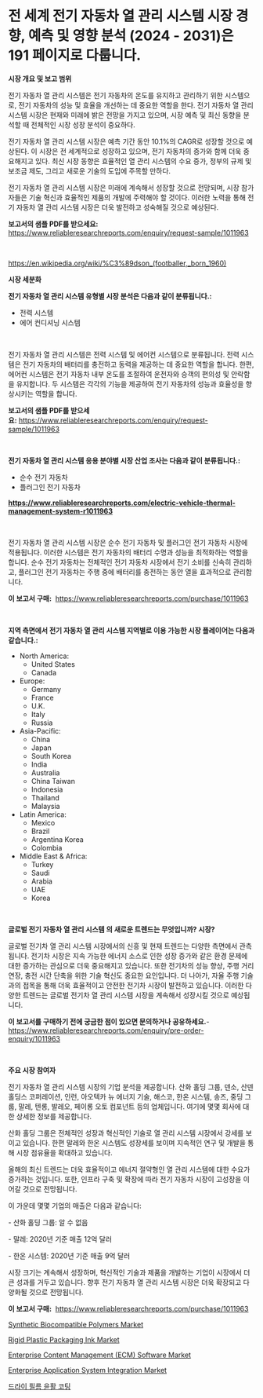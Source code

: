<p><h1>전 세계 전기 자동차 열 관리 시스템 시장 경향, 예측 및 영향 분석 (2024 - 2031)은 191 페이지로 다룹니다.</h1></p><p><strong>시장 개요 및 보고 범위</strong></p>
<p><p>전기 자동차 열 관리 시스템은 전기 자동차의 온도를 유지하고 관리하기 위한 시스템으로, 전기 자동차의 성능 및 효율을 개선하는 데 중요한 역할을 한다. 전기 자동차 열 관리 시스템 시장은 현재와 미래에 밝은 전망을 가지고 있으며, 시장 예측 및 최신 동향을 분석할 때 전체적인 시장 성장 분석이 중요하다.</p><p>전기 자동차 열 관리 시스템 시장은 예측 기간 동안 10.1%의 CAGR로 성장할 것으로 예상된다. 이 시장은 전 세계적으로 성장하고 있으며, 전기 자동차의 증가와 함께 더욱 중요해지고 있다. 최신 시장 동향은 효율적인 열 관리 시스템의 수요 증가, 정부의 규제 및 보조금 제도, 그리고 새로운 기술의 도입에 주목할 만하다.</p><p>전기 자동차 열 관리 시스템 시장은 미래에 계속해서 성장할 것으로 전망되며, 시장 참가자들은 기술 혁신과 효율적인 제품의 개발에 주력해야 할 것이다. 이러한 노력을 통해 전기 자동차 열 관리 시스템 시장은 더욱 발전하고 성숙해질 것으로 예상된다.</p></p>
<p><strong>보고서의 샘플 PDF를 받으세요:</strong> <a href="https://www.reliableresearchreports.com/enquiry/request-sample/1011963">https://www.reliableresearchreports.com/enquiry/request-sample/1011963</a></p>
<p>&nbsp;</p>
<p><a href="https://en.wikipedia.org/wiki/%C3%89dson_(footballer,_born_1960)">https://en.wikipedia.org/wiki/%C3%89dson_(footballer,_born_1960)</a></p>
<p><strong>시장 세분화</strong></p>
<p><strong>전기 자동차 열 관리 시스템 유형별 시장 분석은 다음과 같이 분류됩니다.:</strong></p>
<p><ul><li>전력 시스템</li><li>에어 컨디셔닝 시스템</li></ul></p>
<p>&nbsp;</p>
<p><p>전기 자동차 열 관리 시스템은 전력 시스템 및 에어컨 시스템으로 분류됩니다. 전력 시스템은 전기 자동차의 배터리를 충전하고 동력을 제공하는 데 중요한 역할을 합니다. 한편, 에어컨 시스템은 전기 자동차 내부 온도를 조절하여 운전자와 승객의 편의성 및 안락함을 유지합니다. 두 시스템은 각각의 기능을 제공하여 전기 자동차의 성능과 효율성을 향상시키는 역할을 합니다.</p></p>
<p><strong>보고서의 샘플 PDF를 받으세요:</strong>&nbsp;<a href="https://www.reliableresearchreports.com/enquiry/request-sample/1011963">https://www.reliableresearchreports.com/enquiry/request-sample/1011963</a></p>
<p>&nbsp;</p>
<p><strong> 전기 자동차 열 관리 시스템 응용 분야별 시장 산업 조사는 다음과 같이 분류됩니다.:</strong></p>
<p><ul><li>순수 전기 자동차</li><li>플러그인 전기 자동차</li></ul></p>
<p><strong><a href="https://www.reliableresearchreports.com/electric-vehicle-thermal-management-system-r1011963">https://www.reliableresearchreports.com/electric-vehicle-thermal-management-system-r1011963</a></strong></p>
<p>&nbsp;</p>
<p><p>전기 자동차 열 관리 시스템 시장은 순수 전기 자동차 및 플러그인 전기 자동차 시장에 적용됩니다. 이러한 시스템은 전기 자동차의 배터리 수명과 성능을 최적화하는 역할을 합니다. 순수 전기 자동차는 전체적인 전기 자동차 시장에서 전기 소비를 신속히 관리하고, 플러그인 전기 자동차는 주행 중에 배터리를 충전하는 동안 열을 효과적으로 관리합니다.</p></p>
<p><strong>이 보고서 구매:</strong>&nbsp; <a href="https://www.reliableresearchreports.com/purchase/1011963">https://www.reliableresearchreports.com/purchase/1011963</a></p>
<p>&nbsp;</p>
<p><strong>지역 측면에서 전기 자동차 열 관리 시스템 지역별로 이용 가능한 시장 플레이어는 다음과 같습니다.:</strong></p>
<p><ul>
    <li>
        North America:
        <ul>
            <li>United States</li>
            <li>Canada</li>
        </ul>
    </li>
    <li>
        Europe:
        <ul>
            <li>Germany</li>
            <li>France</li>
            <li>U.K.</li>
            <li>Italy</li>
            <li>Russia</li>
        </ul>
    </li>
    <li>
        Asia-Pacific:
        <ul>
            <li>China</li>
            <li>Japan</li>
            <li>South Korea</li>
            <li>India</li>
            <li>Australia</li>
            <li>China Taiwan</li>
            <li>Indonesia</li>
            <li>Thailand</li>
            <li>Malaysia</li>
        </ul>
    </li>
    <li>
        Latin America:
        <ul>
            <li>Mexico</li>
            <li>Brazil</li>
            <li>Argentina Korea</li>
            <li>Colombia</li>
        </ul>
    </li>
    <li>
        Middle East & Africa:
        <ul>
            <li>Turkey</li>
            <li>Saudi</li>
            <li>Arabia</li>
            <li>UAE</li>
            <li>Korea</li>
        </ul>
    </li>
    </ul></p>
<p>&nbsp;</p>
<p><strong>글로벌 전기 자동차 열 관리 시스템 의 새로운 트렌드는 무엇입니까? 시장?</strong></p>
<p><p>글로벌 전기차 열 관리 시스템 시장에서의 신흥 및 현재 트렌드는 다양한 측면에서 관측됩니다. 전기차 시장은 지속 가능한 에너지 소스로 인한 성장 증가와 같은 환경 문제에 대한 증가하는 관심으로 더욱 중요해지고 있습니다. 또한 전기차의 성능 향상, 주행 거리 연장, 충전 시간 단축을 위한 기술 혁신도 중요한 요인입니다. 더 나아가, 자율 주행 기술과의 접목을 통해 더욱 효율적이고 안전한 전기차 시장이 발전하고 있습니다. 이러한 다양한 트렌드는 글로벌 전기차 열 관리 시스템 시장을 계속해서 성장시킬 것으로 예상됩니다.</p></p>
<p><strong>이 보고서를 구매하기 전에 궁금한 점이 있으면 문의하거나 공유하세요.</strong>- <a href="https://www.reliableresearchreports.com/enquiry/pre-order-enquiry/1011963">https://www.reliableresearchreports.com/enquiry/pre-order-enquiry/1011963</a></p>
<p>&nbsp;</p>
<p><strong>주요 시장 참여자</strong></p>
<p><p>전기 자동차 열 관리 시스템 시장의 기업 분석을 제공합니다. 산화 홀딩 그룹, 덴소, 산덴 홀딩스 코퍼레이션, 인런, 아오텍카 뉴 에너지 기술, 해스코, 한온 시스템, 송즈, 중딩 그룹, 말레, 텐롱, 발레오, 페이롱 오토 컴포넌트 등의 업체입니다. 여기에 몇몇 회사에 대한 상세한 정보를 제공합니다.</p><p>산화 홀딩 그룹은 전체적인 성장과 혁신적인 기술로 열 관리 시스템 시장에서 강세를 보이고 있습니다. 한편 말레와 한온 시스템도 성장세를 보이며 지속적인 연구 및 개발을 통해 시장 점유율을 확대하고 있습니다.</p><p>올해의 최신 트렌드는 더욱 효율적이고 에너지 절약형인 열 관리 시스템에 대한 수요가 증가하는 것입니다. 또한, 인프라 구축 및 확장에 따라 전기 자동차 시장이 고성장을 이어갈 것으로 전망됩니다.</p><p>이 가운데 몇몇 기업의 매출은 다음과 같습니다:</p><p>- 산화 홀딩 그룹: 알 수 없음</p><p>- 말레: 2020년 기준 매출 12억 달러</p><p>- 한온 시스템: 2020년 기준 매출 9억 달러</p><p>시장 크기는 계속해서 성장하며, 혁신적인 기술과 제품을 개발하는 기업이 시장에서 더 큰 성과를 거두고 있습니다. 향후 전기 자동차 열 관리 시스템 시장은 더욱 확장되고 다양화될 것으로 전망됩니다.</p></p>
<p><strong>이 보고서 구매:</strong>&nbsp;&nbsp;<a href="https://www.reliableresearchreports.com/purchase/1011963">https://www.reliableresearchreports.com/purchase/1011963</a></p>
<p><p><a href="https://www.linkedin.com/pulse/global-synthetic-biocompatible-polymers-market-product-type-kgnye?trackingId=zRPQbY7SHY1jxSzK%2BxBkwg%3D%3D">Synthetic Biocompatible Polymers Market</a></p><p><a href="https://github.com/esmeraldaezzy156/Market-Research-Report-List-1/blob/main/rigid-plastic-packaging-ink-market.md">Rigid Plastic Packaging Ink Market</a></p><p><a href="https://issuu.com/reportprime-2/docs/enterprise-content-management-ecm-software-market-">Enterprise Content Management (ECM) Software Market</a></p><p><a href="https://issuu.com/reportprime-2/docs/enterprise-application-system-integration-market-s">Enterprise Application System Integration Market</a></p><p><a href="https://github.com/KellyLyncyh543964/Market-Research-Report-List-3/blob/main/768359527318.md">드라이 필름 윤활 코팅</a></p></p>